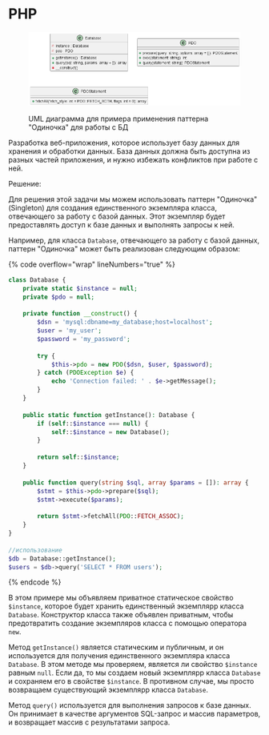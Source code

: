 # PHP

<figure><img src="../../../../../.gitbook/assets/image (9).png" alt=""><figcaption><p>UML диаграмма для примера применения паттерна "Одиночка" для работы с БД</p></figcaption></figure>

Разработка веб-приложения, которое использует базу данных для хранения и обработки данных. База данных должна быть доступна из разных частей приложения, и нужно избежать конфликтов при работе с ней.

Решение:

Для решения этой задачи мы можем использовать паттерн "Одиночка" (Singleton) для создания единственного экземпляра класса, отвечающего за работу с базой данных. Этот экземпляр будет предоставлять доступ к базе данных и выполнять запросы к ней.

Например, для класса `Database`, отвечающего за работу с базой данных, паттерн "Одиночка" может быть реализован следующим образом:

{% code overflow="wrap" lineNumbers="true" %}
```php
class Database {
    private static $instance = null;
    private $pdo = null;

    private function __construct() {
        $dsn = 'mysql:dbname=my_database;host=localhost';
        $user = 'my_user';
        $password = 'my_password';

        try {
            $this->pdo = new PDO($dsn, $user, $password);
        } catch (PDOException $e) {
            echo 'Connection failed: ' . $e->getMessage();
        }
    }

    public static function getInstance(): Database {
        if (self::$instance === null) {
            self::$instance = new Database();
        }

        return self::$instance;
    }

    public function query(string $sql, array $params = []): array {
        $stmt = $this->pdo->prepare($sql);
        $stmt->execute($params);

        return $stmt->fetchAll(PDO::FETCH_ASSOC);
    }
}

//использование
$db = Database::getInstance();
$users = $db->query('SELECT * FROM users');
```
{% endcode %}

В этом примере мы объявляем приватное статическое свойство `$instance`, которое будет хранить единственный экземплярр класса `Database`. Конструктор класса также объявлен приватным, чтобы предотвратить создание экземпляров класса с помощью оператора `new`.

Метод `getInstance()` является статическим и публичным, и он используется для получения единственного экземпляра класса `Database`. В этом методе мы проверяем, является ли свойство `$instance` равным `null`. Если да, то мы создаем новый экземплярр класса `Database` и сохраняем его в свойстве `$instance`. В противном случае, мы просто возвращаем существующий экземплярр класса `Database`.

Метод `query()` используется для выполнения запросов к базе данных. Он принимает в качестве аргументов SQL-запрос и массив параметров, и возвращает массив с результатами запроса.
